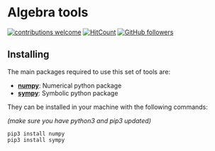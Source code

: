 # Algebra tools

[![contributions welcome](https://img.shields.io/badge/contributions-welcome-brightgreen.svg?style=flat)](https://github.com/TomasGadea/jutge-ap2/issues/new)
[![HitCount](http://hits.dwyl.com/TomasGadea/Jutge-AP2.svg)](http://hits.dwyl.com/TomasGadea/Jutge-AP2)
[![GitHub followers](https://img.shields.io/github/followers/TomasGadea?label=Follow&style=social)](https://github.com/TomasGadea)


## Installing

The main packages required to use this set of tools are:
* [**numpy**](https://numpy.org/): Numerical python package
* [**sympy**](https://www.sympy.org/en/index.html): Symbolic python package

They can be installed in your machine with the following commands:

_(make sure you have python3 and pip3 updated)_

```
pip3 install numpy
pip3 install sympy
```

